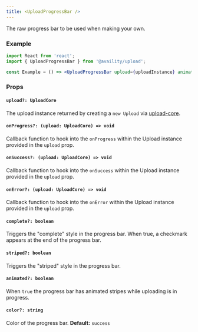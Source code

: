 ```yaml
---
title: <UploadProgressBar />
---
```


The raw progress bar to be used when making your own.

### Example

```jsx
import React from 'react';
import { UploadProgressBar } from '@availity/upload';

const Example = () => <UploadProgressBar upload={uploadInstance} animated />;
```

### Props

#### `upload?: UploadCore`

The upload instance returned by creating a `new Upload` via [upload-core](https://github.com/Availity/sdk-js/tree/master/packages/upload-core#readme).

#### `onProgress?: (upload: UploadCore) => void`

Callback function to hook into the `onProgress` within the Upload instance provided in the `upload` prop.

#### `onSuccess?: (upload: UploadCore) => void`

Callback function to hook into the `onSuccess` within the Upload instance provided in the `upload` prop.

#### `onError?: (upload: UploadCore) => void`

Callback function to hook into the `onError` within the Upload instance provided in the `upload` prop.

#### `complete?: boolean`

Triggers the "complete" style in the progress bar. When true, a checkmark appears at the end of the progress bar.

#### `striped?: boolean`

Triggers the "striped" style in the progress bar.

#### `animated?: boolean`

When `true` the progress bar has animated stripes while uploading is in progress.

#### `color?: string`

Color of the progress bar. **Default:** `success`
